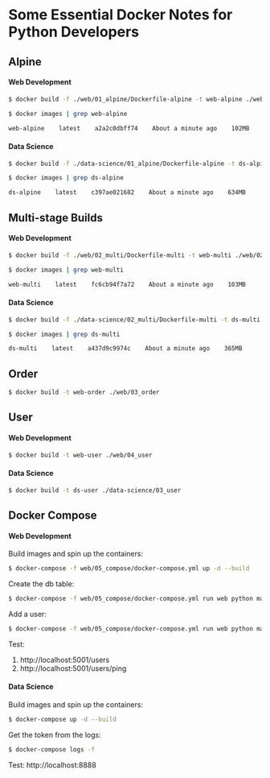 # Some Essential Docker Notes for Python Developers

## Alpine

#### Web Development

```sh
$ docker build -f ./web/01_alpine/Dockerfile-alpine -t web-alpine ./web/01_alpine

$ docker images | grep web-alpine

web-alpine    latest    a2a2c0dbff74    About a minute ago    102MB
```

#### Data Science

```sh
$ docker build -f ./data-science/01_alpine/Dockerfile-alpine -t ds-alpine ./data-science/01_alpine

$ docker images | grep ds-alpine

ds-alpine    latest    c397ae021682    About a minute ago    634MB
```

## Multi-stage Builds

#### Web Development

```sh
$ docker build -f ./web/02_multi/Dockerfile-multi -t web-multi ./web/02_multi

$ docker images | grep web-multi

web-multi    latest    fc6cb94f7a72    About a minute ago    103MB
```

#### Data Science

```sh
$ docker build -f ./data-science/02_multi/Dockerfile-multi -t ds-multi ./data-science/02_multi

$ docker images | grep ds-multi

ds-multi    latest    a437d9c9974c    About a minute ago    365MB
```

## Order

```sh
$ docker build -t web-order ./web/03_order
```

## User

#### Web Development

```sh
$ docker build -t web-user ./web/04_user
```

#### Data Science

```sh
$ docker build -t ds-user ./data-science/03_user
```

## Docker Compose

#### Web Development

Build images and spin up the containers:

```sh
$ docker-compose -f web/05_compose/docker-compose.yml up -d --build
```

Create the db table:

```sh
$ docker-compose -f web/05_compose/docker-compose.yml run web python manage.py recreate_db
```

Add a user:

```sh
$ docker-compose -f web/05_compose/docker-compose.yml run web python manage.py seed_db
```

Test:

1. http://localhost:5001/users
1. http://localhost:5001/users/ping

#### Data Science

Build images and spin up the containers:

```sh
$ docker-compose up -d --build
```

Get the token from the logs:

```sh
$ docker-compose logs -f
```

Test: http://localhost:8888
